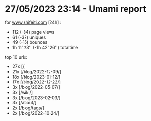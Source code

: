 # 27/05/2023 23:14 - Umami report
for www.shifeiti.com [24h] :

 - 112 (-84) page views
 - 61 (-32) uniques
 - 49 (-15) bounces
 - 1h 11' 23'' (-1h 42' 26'') totaltime


top 10 urls:
 - 27x [/]
 - 21x [/blog/2022-12-09/]
 - 18x [/blog/2023-01-12/]
 - 17x [/blog/2022-12-22/]
 - 3x [/blog/2022-05-07/]
 - 3x [/wiki/]
 - 3x [/blog/2023-02-03/]
 - 3x [/about/]
 - 2x [/blog/tags/]
 - 2x [/blog/2022-10-24/]


